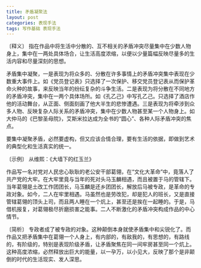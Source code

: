 ```yaml
---
title: 矛盾凝聚法
layout: post
categories: 表现手法
tags: 写作基础 表现手法
---
```


〔释义〕 指在作品中将生活中分散的、互不相关的矛盾冲突尽量集中在少数人物身上，集中在一两处具体场合，让生活高度浓缩，以便以少量篇幅反映尽量多的生活内容和尽量深刻的思想。

矛盾集中凝聚，一是表现为将众多的、分散在许多事情上的矛盾冲突集中表现在少数重大事件上。如《党员登记表》只选择了一次保护、移交党员登记表从而保护革命火种的故事，来反映当年的纷纭复杂的斗争生活。二是表现为将分散在不同地方的矛盾冲突，集中在一两个具体场所。如《孔乙己》中写孔乙己。只选择了酒店作他的活动舞台，从正面、侧面刻画了他大半生的悲惨遭遇。三是表现为将牵涉到众多人物、反映复杂人际关系的矛盾冲突，集中在少数人物甚至某一个人物身上。如大仲马的《巴黎圣母院》，艾斯米拉达成为全书的“圆心”、各种人际矛盾冲突的焦点。

要集中凝聚矛盾，必然要虚构，但又应该合情合理，要有生活的依据，即做到艺术的典型化和生活真实的统一。

〔示例〕 从维熙：《大墙下的红玉兰》

作品写一名对党对人民忠心耿耿的老公安干部葛翎，在“文化大革命”中，竟落人了共产党的大牢。在大牢里竟与当年的死对头马玉麟相遇，而且被置于马的管辖下。当年葛翎是土改工作团团长，马玉麟是还乡团团长，解放后马被专政，是革命的专政对象。如今，二人在牢里相遇。马虽然也是劳改犯，却是犯人的班长，又是直接管辖葛翎的顶头上司，而且两人睡在一个炕上，甚至还是挨在一起睡的。于是，马借机报复，对葛翎极尽折磨损害之能事。二人不断激化的矛盾冲突构成作品的中心情节。

〔简析〕 专政者成了被专政的对象。这种颠倒本身就使矛盾集中和尖锐化了。而作品又把矛盾集中在葛翎一个人身上，有内部的，有敌我的，有思想的，有路线的，有阶级的，特别是表现阶级矛盾，让矛盾聚焦在同一间牢房甚至同一个炕上。这种高度浓缩，必然释放出巨大的能量，以一孕万，以小见大，反映了那个是非颠倒的时代的生活现实、发人深思。 